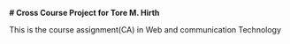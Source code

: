 **# Cross Course Project for Tore M. Hirth**

This is the course assignment(CA) in Web and communication Technology